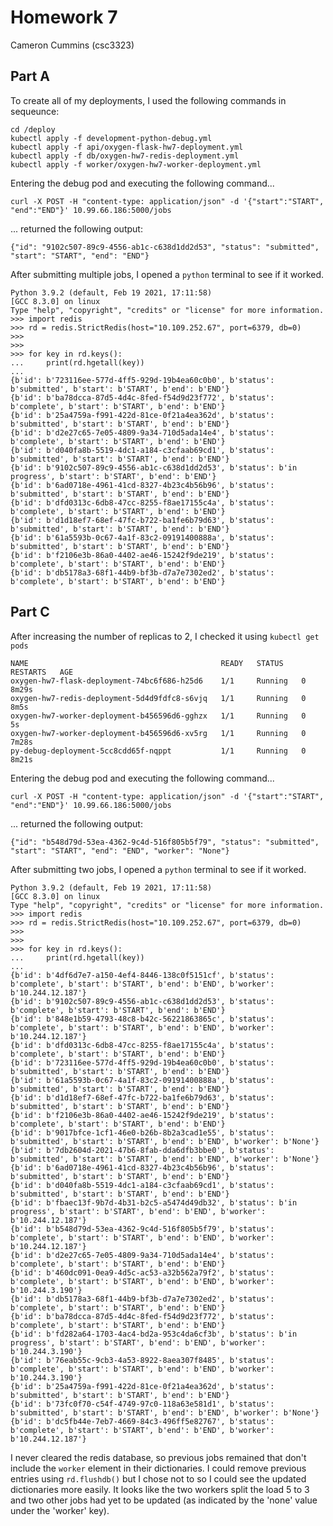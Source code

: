 # Homework 7
Cameron Cummins (csc3323)

## Part A

To create all of my deployments, I used the following commands in sequeunce:
~~~
cd /deploy
kubectl apply -f development-python-debug.yml
kubectl apply -f api/oxygen-flask-hw7-deployment.yml
kubectl apply -f db/oxygen-hw7-redis-deployment.yml
kubectl apply -f worker/oxygen-hw7-worker-deployment.yml
~~~

Entering the debug pod and executing the following command...
~~~
curl -X POST -H "content-type: application/json" -d '{"start":"START", "end":"END"}' 10.99.66.186:5000/jobs
~~~
... returned the following output:
~~~
{"id": "9102c507-89c9-4556-ab1c-c638d1dd2d53", "status": "submitted", "start": "START", "end": "END"}
~~~
After submitting multiple jobs, I opened a `python` terminal to see if it worked.
~~~
Python 3.9.2 (default, Feb 19 2021, 17:11:58)
[GCC 8.3.0] on linux
Type "help", "copyright", "credits" or "license" for more information.
>>> import redis
>>> rd = redis.StrictRedis(host="10.109.252.67", port=6379, db=0)
>>>
>>>
>>> for key in rd.keys():
...     print(rd.hgetall(key))
...
{b'id': b'723116ee-577d-4ff5-929d-19b4ea60c0b0', b'status': b'submitted', b'start': b'START', b'end': b'END'}
{b'id': b'ba78dcca-87d5-4d4c-8fed-f54d9d23f772', b'status': b'complete', b'start': b'START', b'end': b'END'}
{b'id': b'25a4759a-f991-422d-81ce-0f21a4ea362d', b'status': b'submitted', b'start': b'START', b'end': b'END'}
{b'id': b'd2e27c65-7e05-4809-9a34-710d5ada14e4', b'status': b'complete', b'start': b'START', b'end': b'END'}
{b'id': b'd040fa8b-5519-4dc1-a184-c3cfaab69cd1', b'status': b'submitted', b'start': b'START', b'end': b'END'}
{b'id': b'9102c507-89c9-4556-ab1c-c638d1dd2d53', b'status': b'in progress', b'start': b'START', b'end': b'END'}
{b'id': b'6ad0718e-4961-41cd-8327-4b23c4b56b96', b'status': b'submitted', b'start': b'START', b'end': b'END'}
{b'id': b'dfd0313c-6db8-47cc-8255-f8ae17155c4a', b'status': b'complete', b'start': b'START', b'end': b'END'}
{b'id': b'd1d18ef7-68ef-47fc-b722-ba1fe6b79d63', b'status': b'submitted', b'start': b'START', b'end': b'END'}
{b'id': b'61a5593b-0c67-4a1f-83c2-09191400888a', b'status': b'submitted', b'start': b'START', b'end': b'END'}
{b'id': b'f2106e3b-86a0-4402-ae46-15242f9de219', b'status': b'complete', b'start': b'START', b'end': b'END'}
{b'id': b'db5178a3-68f1-44b9-bf3b-d7a7e7302ed2', b'status': b'complete', b'start': b'START', b'end': b'END'}
~~~

## Part C

After increasing the number of replicas to 2, I checked it using `kubectl get pods`
~~~
NAME                                           READY   STATUS    RESTARTS   AGE
oxygen-hw7-flask-deployment-74bc6f686-h25d6    1/1     Running   0          8m29s
oxygen-hw7-redis-deployment-5d4d9fdfc8-s6vjq   1/1     Running   0          8m5s
oxygen-hw7-worker-deployment-b456596d6-gghzx   1/1     Running   0          5s
oxygen-hw7-worker-deployment-b456596d6-xv5rg   1/1     Running   0          7m28s
py-debug-deployment-5cc8cdd65f-nqppt           1/1     Running   0          8m21s
~~~

Entering the debug pod and executing the following command...
~~~
curl -X POST -H "content-type: application/json" -d '{"start":"START", "end":"END"}' 10.99.66.186:5000/jobs
~~~
... returned the following output:
~~~
{"id": "b548d79d-53ea-4362-9c4d-516f805b5f79", "status": "submitted", "start": "START", "end": "END", "worker": "None"}
~~~

After submitting two jobs, I opened a `python` terminal to see if it worked.

~~~
Python 3.9.2 (default, Feb 19 2021, 17:11:58)
[GCC 8.3.0] on linux
Type "help", "copyright", "credits" or "license" for more information.
>>> import redis
>>> rd = redis.StrictRedis(host="10.109.252.67", port=6379, db=0)
>>>
>>>
>>> for key in rd.keys():
...     print(rd.hgetall(key))
...
{b'id': b'4df6d7e7-a150-4ef4-8446-138c0f5151cf', b'status': b'complete', b'start': b'START', b'end': b'END', b'worker': b'10.244.12.187'}
{b'id': b'9102c507-89c9-4556-ab1c-c638d1dd2d53', b'status': b'complete', b'start': b'START', b'end': b'END'}
{b'id': b'848e1b59-4793-48c8-b42c-56221863865c', b'status': b'complete', b'start': b'START', b'end': b'END', b'worker': b'10.244.12.187'}
{b'id': b'dfd0313c-6db8-47cc-8255-f8ae17155c4a', b'status': b'complete', b'start': b'START', b'end': b'END'}
{b'id': b'723116ee-577d-4ff5-929d-19b4ea60c0b0', b'status': b'submitted', b'start': b'START', b'end': b'END'}
{b'id': b'61a5593b-0c67-4a1f-83c2-09191400888a', b'status': b'submitted', b'start': b'START', b'end': b'END'}
{b'id': b'd1d18ef7-68ef-47fc-b722-ba1fe6b79d63', b'status': b'submitted', b'start': b'START', b'end': b'END'}
{b'id': b'f2106e3b-86a0-4402-ae46-15242f9de219', b'status': b'complete', b'start': b'START', b'end': b'END'}
{b'id': b'9017bfce-1cf1-46e0-b26b-8b2a3cad1e55', b'status': b'submitted', b'start': b'START', b'end': b'END', b'worker': b'None'}
{b'id': b'7db2604d-2021-47b6-8fab-dda6dfb3bbe0', b'status': b'submitted', b'start': b'START', b'end': b'END', b'worker': b'None'}
{b'id': b'6ad0718e-4961-41cd-8327-4b23c4b56b96', b'status': b'submitted', b'start': b'START', b'end': b'END'}
{b'id': b'd040fa8b-5519-4dc1-a184-c3cfaab69cd1', b'status': b'submitted', b'start': b'START', b'end': b'END'}
{b'id': b'fbaec13f-9b7d-4b31-b2c5-a5474d49db32', b'status': b'in progress', b'start': b'START', b'end': b'END', b'worker': b'10.244.12.187'}
{b'id': b'b548d79d-53ea-4362-9c4d-516f805b5f79', b'status': b'complete', b'start': b'START', b'end': b'END', b'worker': b'10.244.12.187'}
{b'id': b'd2e27c65-7e05-4809-9a34-710d5ada14e4', b'status': b'complete', b'start': b'START', b'end': b'END'}
{b'id': b'460dc091-0ea9-4d5c-ac53-a32b562a79f2', b'status': b'complete', b'start': b'START', b'end': b'END', b'worker': b'10.244.3.190'}
{b'id': b'db5178a3-68f1-44b9-bf3b-d7a7e7302ed2', b'status': b'complete', b'start': b'START', b'end': b'END'}
{b'id': b'ba78dcca-87d5-4d4c-8fed-f54d9d23f772', b'status': b'complete', b'start': b'START', b'end': b'END'}
{b'id': b'fd282a64-1703-4ac4-bd2a-953c4da6cf3b', b'status': b'in progress', b'start': b'START', b'end': b'END', b'worker': b'10.244.3.190'}
{b'id': b'76eab55c-9cb3-4a53-8922-8aea307f8485', b'status': b'complete', b'start': b'START', b'end': b'END', b'worker': b'10.244.3.190'}
{b'id': b'25a4759a-f991-422d-81ce-0f21a4ea362d', b'status': b'submitted', b'start': b'START', b'end': b'END'}
{b'id': b'73fc0f70-c54f-4749-97c0-118a63e581d1', b'status': b'submitted', b'start': b'START', b'end': b'END', b'worker': b'None'}
{b'id': b'dc5fb44e-7eb7-4669-84c3-496ff5e82767', b'status': b'complete', b'start': b'START', b'end': b'END', b'worker': b'10.244.12.187'}

~~~

I never cleared the redis database, so previous jobs remained that don't include the `worker` element in their dictionaries. I could remove previous entries using `rd.flushdb()` but I chose not to so I could see the updated dictionaries more easily. It looks like the two workers split the load 5 to 3 and two other jobs had yet to be updated (as indicated by the 'none' value under the 'worker' key). 